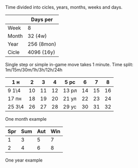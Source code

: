 Time divided into cicles, years, months, weeks and days.

|       | Days per   |
| ----- | ---------- |
| Week  | 8          |
| Month | 32 (4w)    |
| Year  | 256 (8mon) |
| Cicle | 4096 (16y) |
Single step or simple in-game move takes 1 minute.
Time split: 1m/15m/30m/1h/3h/12h/24h

| 1 н    | 2   | 3   | 4   | 5 рс  | 6   | 7   | 8   |
| ------ | --- | --- | --- | ----- | --- | --- | --- |
| 9 1\4  | 10  | 11  | 12  | 13 рл | 14  | 15  | 16  |
| 17 пн  | 18  | 19  | 20  | 21 ул | 22  | 23  | 24  |
| 25 3\4 | 26  | 27  | 28  | 29 ус | 30  | 31  | 32  |
One month example

| Spr | Sum | Aut | Win |
| --- | --- | --- | --- |
| 1   | 3   | 5   | 7   |
| 2   | 4   | 6   | 8   |
One year example
